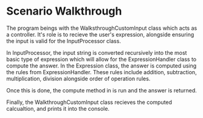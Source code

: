 # Scenario Walkthrough

The program beings with the WalksthroughCustomInput class which acts as a controller. It's role is to recieve the user's expression, alongside ensuring the input is valid for the InputProcessor class.

In InputProcessor, the input string is converted recursively into the most basic type of expression which will allow for the ExpressionHandler class to compute the answer. In the Expression class, the answer is computed using the rules from ExpressionHandler. These rules include addition, subtraction, multiplication, division alongside order of operation rules.

Once this is done, the compute method in is run and the answer is returned.

Finally, the WalkthroughCustomInput class recieves the computed calcualtion, and prints it into the console.

